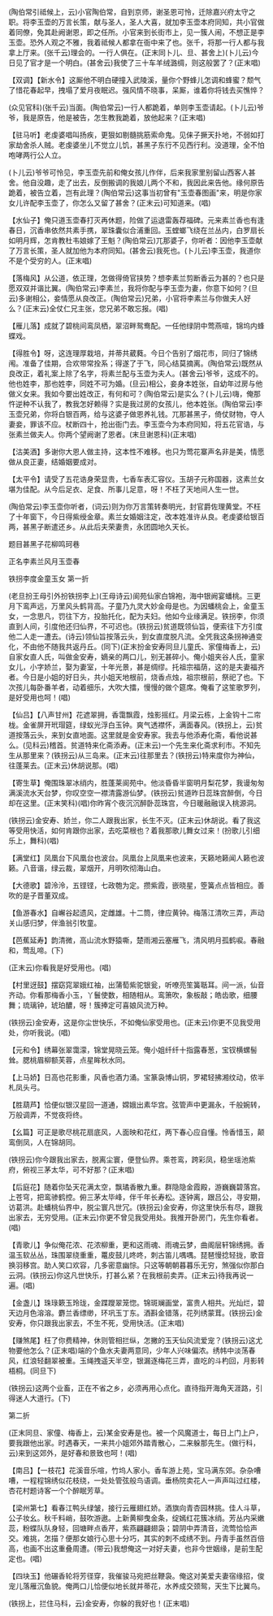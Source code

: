 <!-- { "loadSidebar": true } -->
(陶伯常引祗候上，云)小官陶伯常，自到京师，谢圣恩可怜，迁除嘉兴府太守之职。将李玉壶的万言长策，献与圣人，圣人大喜，就加李玉壶本府同知，共小官做着同僚，免其赴阙谢恩，即之任所。小官来到长街市上，见一簇人闹，不想正是李玉壶。恐外人观之不雅，我着祗候人都拿在衙中来了也。张千，将那一行人都与我拿上厅来。(张千云)理会的。一行人俱在。(正末同卜儿、旦、甚舍上)(卜儿云)今日见了官才是一个明白。(甚舍云)我使了三十车羊绒潞绸，则这般罢了？(正末唱)

【双调】【新水令】这厮他不明白硬撞入武陵溪，量你个野蜂儿怎调和蜂蜜？颓气了惜花春起早，拽塌了爱月夜眠迟。强风情不晓事，呆厮，谁着你将钱去买憔悴？

(众见官科)(张千云)当面。(陶伯常云)一行人都跪着，单则李玉壶请起。(卜儿云)爷爷，我是原告，他是被告，怎生教我跪着，放他起来？(正末唱)

【驻马听】老虔婆唱叫扬疾，更狠如剔髓挑筋索命鬼。见俫子撅天扑地，不弱如打家劫舍杀人贼。老虔婆坐儿不觉立儿饥，甚黑子东行不见西行利。没道理，全不怕咆哮两行公人立。

(卜儿云)爷爷可怜见，李玉壶先前和俺女孩儿作伴，后来我家里别留山西客人甚舍。他自没趣，走了出去，反倒搬调的我娘儿两个不和，我因此来告他。缘何原告跪着，被告立着，岂有此理？(陶伯常云)这事当初曾有"玉壶春图画"来，明是你家女儿许配李玉壶了，你怎么又留了甚舍？(正末云)可知道来。(唱)

【水仙子】俺只道玉壶春打灭再休题，险做了运退雷轰荐福碑。元来素兰香也有逢春日，沉香串依然共素手携，翠珠囊似合浦重回。玉螳螂飞绕在兰丛内，白罗扇长如明月辉，怎肯教杜韦娘嫁了王魁？(陶伯常云)兀那婆子，你听者：因他李玉壶献了万言长策，圣人就加他为本府同知。(甚舍云)我死也。(卜儿云)李玉壶，我道你不是个受穷的人。(正末唱)

【落梅风】从公道，依正理，怎做得倚官挟势？想李素兰剪断香云为甚的？也只是愿双双并谐比翼。(陶伯常云)李素兰，我将你配与李玉壶为妻，你意下如何？(旦云)多谢相公，妾情愿从良改正。(陶伯常云)兄弟，小官将李素兰与你做夫人好么？(正末云)全仗仁兄主张，您兄弟不敢忘报。(唱)

【雁儿落】成就了碧桃间鸾凤栖，翠沼畔鸳鸯配。一任他绿阴中莺燕喧，锦坞内蜂蝶戏。

【得胜令】呀，这连理厚栽培，并蒂共葳蕤。今日个告别了烟花市，同归了锦绣闱。准备了佳期，合欢带常拴系；得遂了于飞，同心结莫摘离。(陶伯常云)既然从良改正，着礼案上除了名字，将素兰配与玉壶为夫人。(甚舍云)爷爷，这成不的。他也姓李，那也姓李，同姓不可为婚。(旦云)相公，妾身本姓张，自幼年过房与他做义女来。我如今要出姓改正，有何和可？(陶伯常云)是实么？(卜儿云)嗨，俺那忤逆种不认我了，教我怎好赖得？实是我过房的女孩儿，他本姓张。(陶伯常云)李玉壶兄弟，你将白银百两，给与这婆子做恩养礼钱。兀那甚黑子，倚仗财物，夺人妻妾，罪该不应。杖断四十，抢出衙门去。李玉壶今为本府同知，将五花官诰，与张素兰做夫人。你两个望阙谢了恩者。(末旦谢恩科)(正末唱)

【沽美酒】多谢你大恩人做主持，这本性不难移。也只为莺花寨声名非是美，情愿做从良正妻，结婚姻要成对。

【太平令】请受了五花诰身荣显贵，七香车表汇容仪。玉胡子元称国器，这素兰女堪为佳配。从今后足衣、足食、所事儿足意，呀！不枉了天地间人生一世。

(陶伯常云)李玉壶你听者，(词云)则为你万言策转奏明光，封官爵佐理黄堂。不枉了十年窗下，今日得紫绶金章。素兰女婚姻注定，改本姓准许从良。老虔婆给银百两，甚黑子断遣还乡。从此后夫荣妻贵，永团圆地久天长。

题目甚黑子花柳鸣珂巷

正名李素兰风月玉壶春
　

铁拐李度金童玉女
第一折

(老旦扮王母引外扮铁拐李上)(王母诗云)阆苑仙家白锦袍，海中银阙宴蟠桃。三更月下鸾声远，万里风头鹤背高。子童乃九灵大妙金母是也。为因蟠桃会上，金童玉女，一念思凡，罚往下方，投胎托化，配为夫妇。他如今业缘满足。铁拐李，你须直到人间，引度他还归仙界，不可迟也。(铁拐云)贫道既领仙旨，便索往下方引度他二人走一遭去。(诗云)领仙旨按落云头，到女直度脱凡流。全凭我这条拐神通变化，不由他不随我共返丹丘。(同下)(正末扮金安寿同旦儿童氏、家僮梅香上，云)自家女直人氏，叫做金安寿，嫡亲的两口儿，别无甚碎小。俺小姐夹谷人氏，童家女儿，小字娇兰，娶为妻室，十年光景，甚是绸缪。托祖宗福荫，这的是夫妻福齐者。今日是小姐的好日头，共小姐天地根前，烧香点烛，祖宗根前，祭祀了也。下次孩儿每卧番羊者，动着细乐，大吹大擂，慢慢的做个筵席。俺看了这笙歌罗列，是好受用也呵！(唱)

【仙吕】【八声甘州】花遮翠拥，香霭飘霞，烛影摇红。月梁云栋，上金钩十二帘栊。金雀屏开玳瑁筵，绿蚁光浮白玉钟。爽气透襟怀，满面春风。(铁拐上，云)贫道按落云头，来到女直地面。这里就是金安寿家。我去与他添寿化斋，看他说甚么。(见科云)稽首。贫道特来化斋添寿。(正末云)一个先生来化斋求利市。不知先生从那里来？(铁拐云)从三岛来。(正末云)往那里去？(铁拐云)特来度你为神仙，往蓬莱去。(正末云)休胡说那。(唱)

【寄生草】俺围珠翠冰绡内，胜蓬莱阆苑中。他淡昏昏半窗明月梨花梦，我谩匆匆满溪流水天台梦，你叹空空一襟清露游仙梦。(铁拐云)贫道昨日蕊珠宫醉倒，今日却在这里。(正末笑科)(唱)你昨宵个夜沉沉醉卧蕊珠宫，今日暖融融误入桃源洞。

(铁拐云)金安寿、娇兰，你二人跟我出家，长生不灭。(正末云)休胡说。看了我这等受用快活，如何肯跟你出家，去吃菜根也？着我那歌儿舞女过来！(扮歌儿引细乐上，舞科)(唱)

【满堂红】凤凰台下风凰台也波台。凤凰台上凤凰来也波来，天籁地籁闻人籁也波籁。八音谐，绿云裁，翠烟开，月明吹彻海山白。

【大德歌】碧泠泠，五铿铿，七政匏为定。攒紫霞，嵌晓星，箜簧点点皆相应。善吹的是子晋董双成。

【鱼游春水】自嶰谷起遗风，定雌雄。十二筒，律应黄钟。梅落江清吹三弄，声动关山感归梦，伴渔翁引牧童。

【芭蕉延寿】韵清微，高山流水野猿嘶，楚雨湘云塞雁飞，清风明月孤鹤唳。春融和，莺乱啼。(下)

(正末云)你看我是好受用也。(唱)

【村里迓鼓】摆窈窕翠娥红袖，出蒲萄紫驼银瓮，听嘹亮笙簧聒耳。间一派，仙音齐动。你看那梅香小玉，丫鬟使数，相随相从。鸾箫吹，象板敲；皓齿歌，细腰舞；琉璃钟，琥珀醲，呀！簇捧定可喜娘风流万种。

(铁拐云)金安寿，这是你尘世快乐，不如俺仙家受用也。(正末云)你更不见我受用处，你听我说。(唱)

【元和令】绣幕张翠霭濛，锦堂晃晓云笼。俺小姐纤纤十指露春葱，宝钗横螺髻耸。腮桃眉柳额芙蓉，点星眸秋水同。

【上马娇】日高也花影重，风香也酒力涌。宝篆袅博山铜，罗裙轻拂湘纹动，侬半札凤头弓。

【胜葫芦】恰便似银汉星回一道通，嫦娥出素华宫。弦管声中更漏永，千般婉转，万般调弄，不觉夜将终。

【幺篇】可正是歌尽桃花扇底风，人面映和花红，两下春心应自懂。怜香惜玉，颠鸾倒凤，人在锦胡同。

(铁拐云)你今跟我出家去，脱离尘寰，便登仙界。乘苍鸾，跨彩凤，稳坐瑶池紫府，俯视三茅太华，可不好那？(正末唱)

【后庭花】随着你坠天花满太空，飘璚香散九重。群隐隐金霞殿，游巍巍碧落宫。上苍穹，把鸾骖鹤控。俯三茅太毕峰，伴千年长寿松。逐钟离，跟吕公，寻安期，访葛洪。赴蟠桃仙界中，脱尘寰凡世冗。(铁拐云)金安寿，你这里快乐有尽，跟我出家去，无穷受用。(正末云)你更不曾见我受用处。我推开卧房门，先生你看者。(唱)

【青歌儿】争似俺花浓、花浓柳重，更和这雨魂、雨魂云梦，曲阁层轩锦绣拥。香温玉软丛丛，珠围翠绕重重，鼍皮鼓儿咚咚，刺古笛儿喁喁。琵琶慢捻轻拢，歌音换羽移宫。助人笑口欢容，几多密意幽悰。只这等朝朝暮暮乐无穷，煞强似你那白云洞。(铁拐云)你这凡世快乐，打甚么紧？在我根前卖弄。(正末云)待我再说一遍。(唱)

【金盏儿】珠琭簌玉玲珑，金蹀躞翠笼惚。锦斑斓画堂，富贵人相共。光灿烂，碧天边月色溶溶。麝兰香缥缈，环巩玉丁东。酒斟金错落，花列绣蒙茸。(铁拐云)金安寿，你只跟我出家去，不生不死，受用快活。(正末唱)

【赚煞尾】枉了你费精神，休则管相拦纵，怎撇的玉天仙风流爱宠？(铁拐云)这尤物要他怎么？(正末唱)端的个鱼水夫妻两意同，少年人兴味偏浓。绣帏中淡荡春风，红浪轻翻翠被重。玉绳拽遥天半空，银漏逐梅花三弄，直吃的斗杓回，月影转梧桐。(同旦下)

(铁拐云)这两个业畜，正在不省之乡，必须再用心点化。直待指开海角天涯路，引得迷人大道行。(下)

第二折

(正末同旦、家僮、梅香上，云)某金安寿是也。被一个风魔道士，每日上门上户，要我跟他出家。时遇春天，一来共小姐郊外踏青散心，二来躲那先生。(做行科，云)来到这郊外，是好春和景致也呵！(唱)

【南吕】【一枝花】花溪音乐喧，竹坞人家小。香车游上苑，宝马满东郊。杂杂嘈嘈，一程程锦绣似花枝绕，一处处管弦般鸟语调。垂杨院卖花人一声声叫过红楼，杏花村题诗客一个个醉眠芳草。

【梁州第七】看春江鸭头绿皱，接行云雁翅红娇。酒旗向青杏园林挑。佳人斗草，公子妆幺。秋千料峭，鼓吹游遨。上新黄柳曳金条，绽嫣红花簇冰绡。芳丛内采嫩蕊，粉蝶队队身轻，回塘畔点香芹，紫燕翩翩翅袅；碧阴中弄清音，流莺恰恰声交。难挑，怎描？便那女娘行心思十分巧，其实的刺不成绣不到。丹青手虽然百倍高，也画不出这重叠周遭。(带云)我想俺这一对好夫妻，也非今世姻缘，是前生配定也。(唱)

【四块玉】他碾香轮将芳径穿，我催骏马宛把丝鞭袅。俺这对美爱夫妻宿缘招，俊宠儿落雁沉鱼貌。俺两口儿恰便似地长就并蒂花，水养成交颈鸳，天生下比翼鸟。

(铁拐上，拦住马科，云)金安寿，你躲的我好也！(正末唱)

